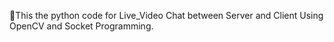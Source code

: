 
📌This the python code for Live_Video Chat between Server and Client Using OpenCV and Socket Programming.
